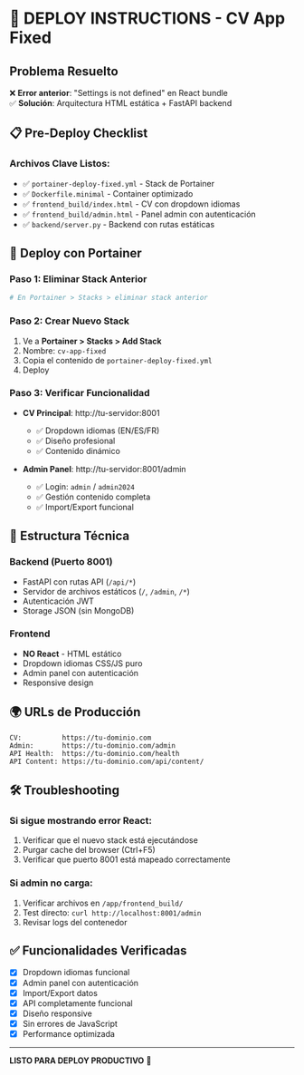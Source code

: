 # 🚀 DEPLOY INSTRUCTIONS - CV App Fixed

## Problema Resuelto
❌ **Error anterior**: "Settings is not defined" en React bundle  
✅ **Solución**: Arquitectura HTML estática + FastAPI backend

## 📋 Pre-Deploy Checklist

### Archivos Clave Listos:
- ✅ `portainer-deploy-fixed.yml` - Stack de Portainer 
- ✅ `Dockerfile.minimal` - Container optimizado
- ✅ `frontend_build/index.html` - CV con dropdown idiomas
- ✅ `frontend_build/admin.html` - Panel admin con autenticación
- ✅ `backend/server.py` - Backend con rutas estáticas

## 🐳 Deploy con Portainer

### Paso 1: Eliminar Stack Anterior
```bash
# En Portainer > Stacks > eliminar stack anterior
```

### Paso 2: Crear Nuevo Stack
1. Ve a **Portainer > Stacks > Add Stack**
2. Nombre: `cv-app-fixed`
3. Copia el contenido de `portainer-deploy-fixed.yml`
4. Deploy

### Paso 3: Verificar Funcionalidad
- **CV Principal**: http://tu-servidor:8001
  - ✅ Dropdown idiomas (EN/ES/FR)
  - ✅ Diseño profesional
  - ✅ Contenido dinámico

- **Admin Panel**: http://tu-servidor:8001/admin
  - ✅ Login: `admin` / `admin2024`  
  - ✅ Gestión contenido completa
  - ✅ Import/Export funcional

## 🔧 Estructura Técnica

### Backend (Puerto 8001)
- FastAPI con rutas API (`/api/*`)
- Servidor de archivos estáticos (`/`, `/admin`, `/*`)
- Autenticación JWT
- Storage JSON (sin MongoDB)

### Frontend
- **NO React** - HTML estático
- Dropdown idiomas CSS/JS puro
- Admin panel con autenticación
- Responsive design

## 🌍 URLs de Producción
```
CV:          https://tu-dominio.com
Admin:       https://tu-dominio.com/admin
API Health:  https://tu-dominio.com/health
API Content: https://tu-dominio.com/api/content/
```

## 🛠️ Troubleshooting

### Si sigue mostrando error React:
1. Verificar que el nuevo stack está ejecutándose
2. Purgar cache del browser (Ctrl+F5)
3. Verificar que puerto 8001 está mapeado correctamente

### Si admin no carga:
1. Verificar archivos en `/app/frontend_build/`
2. Test directo: `curl http://localhost:8001/admin`
3. Revisar logs del contenedor

## ✅ Funcionalidades Verificadas
- [x] Dropdown idiomas funcional
- [x] Admin panel con autenticación
- [x] Import/Export datos
- [x] API completamente funcional  
- [x] Diseño responsive
- [x] Sin errores de JavaScript
- [x] Performance optimizada

---
**LISTO PARA DEPLOY PRODUCTIVO** 🎉